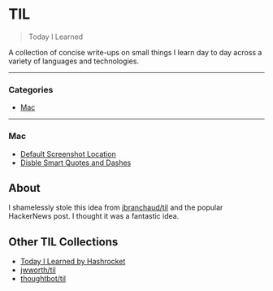 # TIL

> Today I Learned

A collection of concise write-ups on small things I learn day to day across a
variety of languages and technologies.

---

### Categories

* [Mac](#mac)

---

### Mac

- [Default Screenshot Location](mac/default-screenshot-location.md)
- [Disble Smart Quotes and Dashes](mac/disable-smart-quotes-dashes.md)

## About

I shamelessly stole this idea from
[jbranchaud/til](https://github.com/jbranchaud/til) and the popular HackerNews post. I thought it was a fantastic idea.

## Other TIL Collections

* [Today I Learned by Hashrocket](https://til.hashrocket.com)
* [jwworth/til](https://github.com/jwworth/til)
* [thoughtbot/til](https://github.com/thoughtbot/til)
